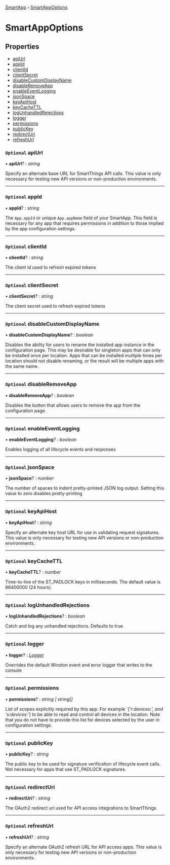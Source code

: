 [SmartApp](../classes/_smart_app_d_.smartapp.md) ›  [SmartAppOptions](_smart_app_d_.smartappoptions.md)
# SmartAppOptions
## Properties

* [apiUrl](_smart_app_d_.smartappoptions.md#optional-apiurl)
* [appId](_smart_app_d_.smartappoptions.md#optional-appid)
* [clientId](_smart_app_d_.smartappoptions.md#optional-clientid)
* [clientSecret](_smart_app_d_.smartappoptions.md#optional-clientsecret)
* [disableCustomDisplayName](_smart_app_d_.smartappoptions.md#optional-disablecustomdisplayname)
* [disableRemoveApp](_smart_app_d_.smartappoptions.md#optional-disableremoveapp)
* [enableEventLogging](_smart_app_d_.smartappoptions.md#optional-enableeventlogging)
* [jsonSpace](_smart_app_d_.smartappoptions.md#optional-jsonspace)
* [keyApiHost](_smart_app_d_.smartappoptions.md#optional-keyapihost)
* [keyCacheTTL](_smart_app_d_.smartappoptions.md#optional-keycachettl)
* [logUnhandledRejections](_smart_app_d_.smartappoptions.md#optional-logunhandledrejections)
* [logger](_smart_app_d_.smartappoptions.md#optional-logger)
* [permissions](_smart_app_d_.smartappoptions.md#optional-permissions)
* [publicKey](_smart_app_d_.smartappoptions.md#optional-publickey)
* [redirectUri](_smart_app_d_.smartappoptions.md#optional-redirecturi)
* [refreshUrl](_smart_app_d_.smartappoptions.md#optional-refreshurl)


### `Optional` apiUrl

• **apiUrl**? : *string*

Specify an alternate base URL for SmartThings API calls. This value is only necessary for testing new
API versions or non-production environments.

___

### `Optional` appId

• **appId**? : *string*

The `App.appId` or unique `App.appName` field of your SmartApp. This field
is necessary for any app that requires permissions in addition to those implied
by the app configuration settings.

___

### `Optional` clientId

• **clientId**? : *string*

The client id used to refresh expired tokens

___

### `Optional` clientSecret

• **clientSecret**? : *string*

The client secret used to refresh expired tokens

___

### `Optional` disableCustomDisplayName

• **disableCustomDisplayName**? : *boolean*

Disables the ability for users to rename the installed app instance in the configuration page.
This may be desirable for singleton apps that can only be installed once per location. Apps
that can be installed multiple times per location should not disable renaming, or the result
will be multiple apps with the same name.

___

### `Optional` disableRemoveApp

• **disableRemoveApp**? : *boolean*

Disables the button that allows users to remove the app from the configuration page.

___

### `Optional` enableEventLogging

• **enableEventLogging**? : *boolean*

Enables logging of all lifecycle events and responses

___

### `Optional` jsonSpace

• **jsonSpace**? : *number*

The number of spaces to indent pretty-printed JSON log output. Setting this value to zero disables
pretty-printing

___

### `Optional` keyApiHost

• **keyApiHost**? : *string*

Specify an alternate key host URL for use in validating request signatures. This value is only necessary for
testing new API versions or non-production environments.

___

### `Optional` keyCacheTTL

• **keyCacheTTL**? : *number*

Time-to-live of the ST_PADLOCK keys in milliseconds. The default value is 86400000 (24 hours).

___

### `Optional` logUnhandledRejections

• **logUnhandledRejections**? : *boolean*

Catch and log any unhandled rejections. Defaults to true

___

### `Optional` logger

• **logger**? : *[Logger](_util_log_d_.logger.md)*

Overrides the default Winston event and error logger that writes to the console

___

### `Optional` permissions

• **permissions**? : *string | string[]*

List of scopes explicitly required by this app. For example `['r:devices:*', and 'x:devices:*']
to be able to read and control all devices in the location. Note that you do not have to
provide this list for devices selected by the user in configuration settings.

___

### `Optional` publicKey

• **publicKey**? : *string*

The public key to be used for signature verification of lifecycle event calls. Not necessary for apps that
use ST_PADLOCK signatures.

___

### `Optional` redirectUri

• **redirectUri**? : *string*

The OAuth2 redirect uri used for API access integrations to SmartThings

___

### `Optional` refreshUrl

• **refreshUrl**? : *string*

Specify an alternate OAuth2 refresh URL for API access apps. This value is only necessary for testing new
API versions or non-production environments.


